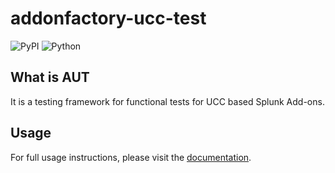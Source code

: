 # addonfactory-ucc-test

![PyPI](https://img.shields.io/pypi/v/addonfactory-ucc-test)
![Python](https://img.shields.io/pypi/pyversions/addonfactory-ucc-test.svg)

## What is AUT

It is a testing framework for functional tests for UCC based Splunk Add-ons.

## Usage

For full usage instructions, please visit the [documentation](https://splunk.github.io/addonfactory-ucc-test).